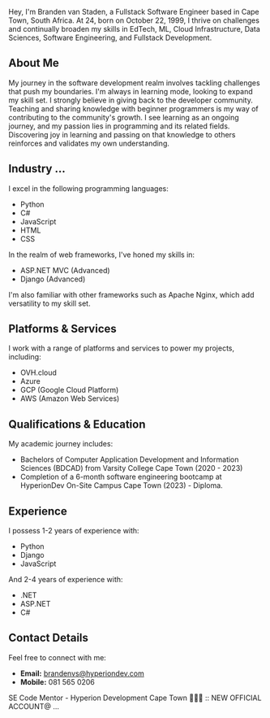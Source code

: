 Hey, I'm Branden van Staden, a Fullstack Software Engineer based in Cape Town, South Africa. At 24, born on October 22, 1999, I thrive on challenges and continually broaden my skills in EdTech, ML, Cloud Infrastructure, Data Sciences, Software Engineering, and Fullstack Development.

## About Me

My journey in the software development realm involves tackling challenges that push my boundaries. I'm always in learning mode, looking to expand my skill set. I strongly believe in giving back to the developer community. Teaching and sharing knowledge with beginner programmers is my way of contributing to the community's growth. I see learning as an ongoing journey, and my passion lies in programming and its related fields. Discovering joy in learning and passing on that knowledge to others reinforces and validates my own understanding.

## Industry ...

I excel in the following programming languages:

- Python
- C#
- JavaScript
- HTML
- CSS

In the realm of web frameworks, I've honed my skills in:

- ASP.NET MVC (Advanced)
- Django (Advanced)

I'm also familiar with other frameworks such as Apache  Nginx, which add versatility to my skill set.

## Platforms & Services

I work with a range of platforms and services to power my projects, including:

- OVH.cloud
- Azure
- GCP (Google Cloud Platform)
- AWS (Amazon Web Services)

## Qualifications & Education

My academic journey includes:

- Bachelors of Computer Application Development and Information Sciences (BDCAD) from Varsity College Cape Town (2020 - 2023)
- Completion of a 6-month software engineering bootcamp at HyperionDev On-Site Campus Cape Town (2023) - Diploma.

## Experience

I possess 1-2 years of experience with:

- Python
- Django
- JavaScript

And 2-4 years of experience with:

- .NET
- ASP.NET
- C#

## Contact Details

Feel free to connect with me:

- **Email:** brandenvs@hyperiondev.com
- **Mobile:** 081 565 0206

SE Code Mentor - Hyperion Development Cape Town 🚀👨‍💻 :: NEW OFFICIAL ACCOUNT@ ...
